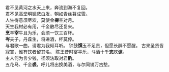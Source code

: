 君不见黄河之水天上来，奔流到海不复回。  
君不见高堂明镜悲白发，朝如青丝暮成雪。  
人生得意须尽欢，莫使金**樽**空对月。  
天生我材必有用，千金散尽还复来。  
**烹**羊**宰**牛且为乐，会须一饮三百杯。  
**岑**夫子，丹**丘**生，将进酒，杯莫停。  
与君歌一曲，请君为我倾耳听。
钟鼓**馔**玉不足贵，但愿长醉不愿醒。
古来圣贤皆寂寞，惟有饮者留其名。
陈王昔时宴平乐，斗酒十千**恣**欢**谑**。  
主人何为言少钱，径须沽取对君**酌**。  
五花马、千金**裘**，呼儿将出换美酒，与尔同销万古愁。